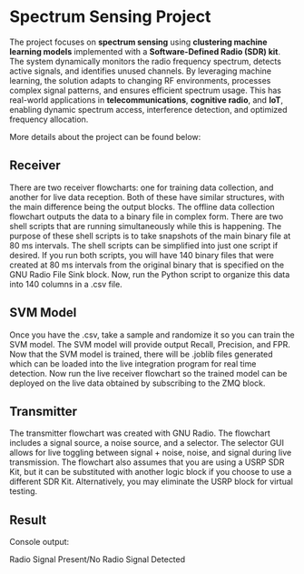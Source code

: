 # Spectrum Sensing Project

The project focuses on **spectrum sensing** using **clustering machine learning models** implemented with a **Software-Defined Radio (SDR) kit**. The system dynamically monitors the radio frequency spectrum, detects active signals, and identifies unused channels. By leveraging machine learning, the solution adapts to changing RF environments, processes complex signal patterns, and ensures efficient spectrum usage. This has real-world applications in **telecommunications**, **cognitive radio**, and **IoT**, enabling dynamic spectrum access, interference detection, and optimized frequency allocation.

More details about the project can be found below:



## Receiver
There are two receiver flowcharts: one for training data collection, and another for live data reception. Both of these have similar structures, with the main difference being the output blocks. The offline data collection flowchart outputs the data to a binary file in complex form. There are two shell scripts that are running simultaneously while this is happening. The purpose of these shell scripts is to take snapshots of the main binary file at 80 ms intervals. The shell scripts can be simplified into just one script if desired. If you run both scripts, you will have 140 binary files that were created at 80 ms intervals from the original binary that is specified on the GNU Radio File Sink block. Now, run the Python script to organize this data into 140 columns in a .csv file. 


## SVM Model
Once you have the .csv, take a sample and randomize it so you can train the SVM model. The SVM model will provide output Recall, Precision, and FPR. Now that the SVM model is trained, there will be .joblib files generated which can be loaded into the live integration program for real time detection. Now run the live receiver flowchart so the trained model can be deployed on the live data obtained by subscribing to the ZMQ block. 


## Transmitter
The transmitter flowchart was created with GNU Radio. The flowchart includes a signal source, a noise source, and a selector. The selector GUI allows for live toggling between signal + noise, noise, and signal during live transmission. The flowchart also assumes that you are using a USRP SDR Kit, but it can be substituted with another logic block if you choose to use a different SDR Kit. Alternatively, you may eliminate the USRP block for virtual testing.


## Result
Console output:

Radio Signal Present/No Radio Signal Detected
